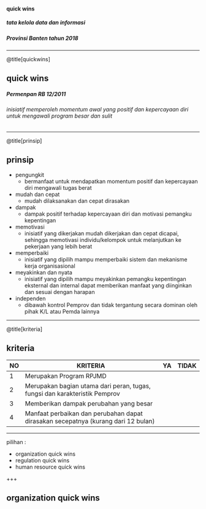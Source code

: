 #### quick wins
##### tata kelola data dan informasi
##### Provinsi Banten tahun 2018

---

@title[quickwins]

## quick wins
##### Permenpan RB 12/2011

###### inisiatif  memperoleh momentum awal yang positif dan kepercayaan diri untuk mengawali program besar dan sulit

---

@title[prinsip]

## prinsip

- pengungkit
  - bermanfaat untuk mendapatkan momentum positif dan kepercayaan diri mengawali tugas berat
- mudah dan cepat
  - mudah dilaksanakan dan cepat dirasakan
- dampak
  - dampak positif terhadap kepercayaan diri dan motivasi  pemangku kepentingan
- memotivasi
  - inisiatif yang dikerjakan mudah dikerjakan dan cepat dicapai, sehingga memotivasi individu/kelompok untuk melanjutkan ke pekerjaan yang lebih berat
- memperbaiki
  - inisiatif yang dipilih mampu memperbaiki sistem dan mekanisme kerja organisasional
- meyakinkan dan nyata
  - inisiatif yang dipilih mampu meyakinkan pemangku kepentingan eksternal dan internal dapat memberikan manfaat yang diinginkan dan sesuai dengan harapan
- independen
  - dibawah kontrol Pemprov dan tidak tergantung secara dominan oleh pihak K/L atau Pemda lainnya

---

@title[kriteria]

## kriteria

NO | KRITERIA | YA | TIDAK 
-- | -------- | -- | -----
1 | Merupakan Program RPJMD |   |  
2 | Merupakan bagian utama dari peran, tugas, fungsi dan karakteristik Pemprov |   |
3 | Memberikan dampak perubahan yang besar |   |
4 | Manfaat perbaikan dan perubahan dapat dirasakan secepatnya (kurang dari 12 bulan) |    |


---
pilihan :
- organization quick wins
- regulation quick wins
- human resource quick wins

+++

## organization quick wins



